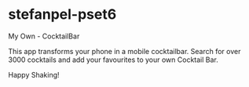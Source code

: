 # stefanpel-pset6
My Own - CocktailBar

This app transforms your phone in a mobile cocktailbar. Search for over 3000 cocktails and add your favourites to your own Cocktail Bar.

Happy Shaking!
